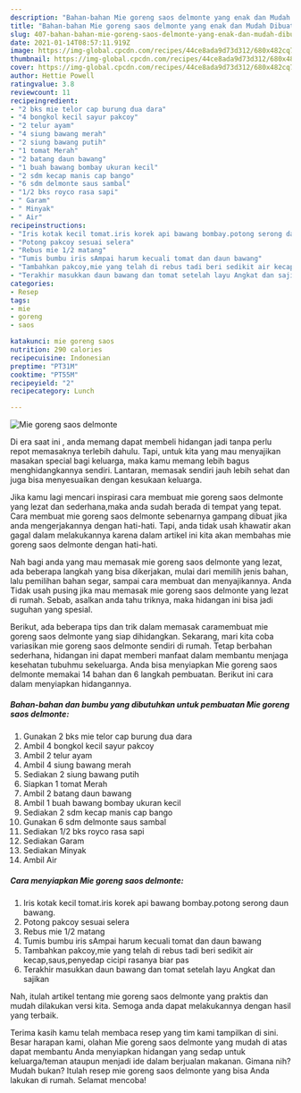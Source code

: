 ```yaml
---
description: "Bahan-bahan Mie goreng saos delmonte yang enak dan Mudah Dibuat"
title: "Bahan-bahan Mie goreng saos delmonte yang enak dan Mudah Dibuat"
slug: 407-bahan-bahan-mie-goreng-saos-delmonte-yang-enak-dan-mudah-dibuat
date: 2021-01-14T08:57:11.919Z
image: https://img-global.cpcdn.com/recipes/44ce8ada9d73d312/680x482cq70/mie-goreng-saos-delmonte-foto-resep-utama.jpg
thumbnail: https://img-global.cpcdn.com/recipes/44ce8ada9d73d312/680x482cq70/mie-goreng-saos-delmonte-foto-resep-utama.jpg
cover: https://img-global.cpcdn.com/recipes/44ce8ada9d73d312/680x482cq70/mie-goreng-saos-delmonte-foto-resep-utama.jpg
author: Hettie Powell
ratingvalue: 3.8
reviewcount: 11
recipeingredient:
- "2 bks mie telor cap burung dua dara"
- "4 bongkol kecil sayur pakcoy"
- "2 telur ayam"
- "4 siung bawang merah"
- "2 siung bawang putih"
- "1 tomat Merah"
- "2 batang daun bawang"
- "1 buah bawang bombay ukuran kecil"
- "2 sdm kecap manis cap bango"
- "6 sdm delmonte saus sambal"
- "1/2 bks royco rasa sapi"
- " Garam"
- " Minyak"
- " Air"
recipeinstructions:
- "Iris kotak kecil tomat.iris korek api bawang bombay.potong serong daun bawang."
- "Potong pakcoy sesuai selera"
- "Rebus mie 1/2 matang"
- "Tumis bumbu iris sAmpai harum kecuali tomat dan daun bawang"
- "Tambahkan pakcoy,mie yang telah di rebus tadi beri sedikit air kecap,saus,penyedap cicipi rasanya biar pas"
- "Terakhir masukkan daun bawang dan tomat setelah layu Angkat dan sajikan"
categories:
- Resep
tags:
- mie
- goreng
- saos

katakunci: mie goreng saos 
nutrition: 290 calories
recipecuisine: Indonesian
preptime: "PT31M"
cooktime: "PT55M"
recipeyield: "2"
recipecategory: Lunch

---
```



![Mie goreng saos delmonte](https://img-global.cpcdn.com/recipes/44ce8ada9d73d312/680x482cq70/mie-goreng-saos-delmonte-foto-resep-utama.jpg)

Di era  saat ini , anda memang dapat membeli hidangan jadi tanpa perlu repot memasaknya terlebih dahulu. Tapi, untuk kita yang mau menyajikan masakan special bagi keluarga, maka kamu memang lebih bagus menghidangkannya sendiri. Lantaran, memasak sendiri jauh lebih sehat dan juga bisa menyesuaikan dengan kesukaan keluarga.

Jika kamu lagi mencari inspirasi cara membuat mie goreng saos delmonte yang lezat dan sederhana,maka anda sudah berada di tempat yang tepat. Cara membuat mie goreng saos delmonte  sebenarnya gampang dibuat jika anda mengerjakannya dengan hati-hati. Tapi, anda tidak usah khawatir akan gagal dalam melakukannya 
karena dalam artikel ini kita akan membahas mie goreng saos delmonte dengan hati-hati.  



Nah bagi anda yang mau memasak mie goreng saos delmonte yang lezat, ada beberapa langkah yang bisa dikerjakan, mulai dari memilih jenis bahan, lalu pemilihan bahan segar, sampai cara membuat dan menyajikannya. Anda Tidak usah pusing jika mau memasak mie goreng saos delmonte yang lezat di rumah. Sebab, asalkan anda  tahu triknya, maka hidangan ini bisa jadi suguhan yang spesial.

Berikut, ada beberapa tips dan trik dalam memasak caramembuat mie goreng saos delmonte yang siap dihidangkan. Sekarang, mari kita coba variasikan mie goreng saos delmonte sendiri di rumah. Tetap berbahan sederhana, hidangan ini dapat memberi manfaat dalam membantu menjaga kesehatan tubuhmu sekeluarga. Anda bisa menyiapkan Mie goreng saos delmonte memakai 14 bahan dan 6 langkah pembuatan. Berikut ini cara dalam menyiapkan hidangannya.

<!--inarticleads1-->

##### Bahan-bahan dan bumbu yang dibutuhkan untuk pembuatan Mie goreng saos delmonte:

1. Gunakan 2 bks mie telor cap burung dua dara
1. Ambil 4 bongkol kecil sayur pakcoy
1. Ambil 2 telur ayam
1. Ambil 4 siung bawang merah
1. Sediakan 2 siung bawang putih
1. Siapkan 1 tomat Merah
1. Ambil 2 batang daun bawang
1. Ambil 1 buah bawang bombay ukuran kecil
1. Sediakan 2 sdm kecap manis cap bango
1. Gunakan 6 sdm delmonte saus sambal
1. Sediakan 1/2 bks royco rasa sapi
1. Sediakan  Garam
1. Sediakan  Minyak
1. Ambil  Air




<!--inarticleads2-->

##### Cara menyiapkan Mie goreng saos delmonte:

1. Iris kotak kecil tomat.iris korek api bawang bombay.potong serong daun bawang.
1. Potong pakcoy sesuai selera
1. Rebus mie 1/2 matang
1. Tumis bumbu iris sAmpai harum kecuali tomat dan daun bawang
1. Tambahkan pakcoy,mie yang telah di rebus tadi beri sedikit air kecap,saus,penyedap cicipi rasanya biar pas
1. Terakhir masukkan daun bawang dan tomat setelah layu Angkat dan sajikan




Nah, itulah artikel tentang  mie goreng saos delmonte  yang praktis dan mudah dilakukan versi kita. Semoga anda dapat melakukannya dengan hasil yang terbaik. 

Terima kasih kamu telah membaca resep yang tim kami tampilkan di sini. Besar harapan kami, olahan  Mie goreng saos delmonte yang mudah di atas dapat membantu Anda menyiapkan hidangan yang sedap untuk keluarga/teman ataupun menjadi ide dalam berjualan makanan. Gimana nih? Mudah bukan? Itulah resep mie goreng saos delmonte yang bisa Anda lakukan di rumah. Selamat mencoba!

